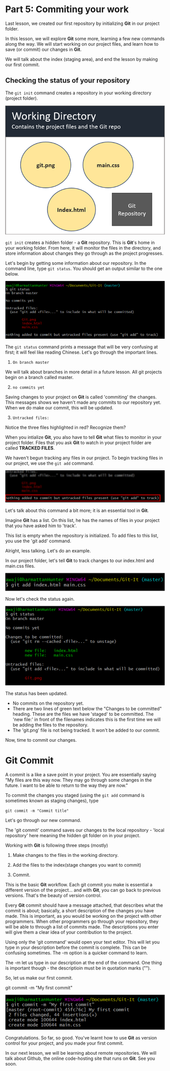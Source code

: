 # Part 5: Commiting your work 

Last lesson, we created our first repository by initializing __Git__ in our project folder.

In this lesson, we will explore __Git__ some more, learning a few new commands along the way. We will start working on our project files, and learn how to save (or commit) our changes in __Git__. 

We will talk about the index (staging area), and end the lesson by making our first commit.


## Checking the status of your repository

The `git init` command creates a repository in your working directory (project folder).  

![__Git__ Status](./images/25-WorkingDirectory.png) 

`git init` creates a hidden folder - a __Git__ repository. This is __Git__'s home in your working folder. From here, it will monitor the files in the directory, and store information about changes they go through as the project progresses. 

Let's begin by getting some information about our repository. In the command line, type `git status`. You should get an output similar to the one below.

![__Git__ Status](./images/26-GitStatus.png)  

The `git status` command prints a message that will be very confusing at first; it will feel like reading Chinese. Let's go through the important lines.

 1. ` On branch master `

We will talk about branches in more detail in a future lesson.  All git projects begin on a branch called master.

 2. `no commits yet`

Saving changes to your project on __Git__ is called 'commiting' the changes. This messages shows we haven't made any commits to our repository yet. When we do make our commit, this will be updated.
 
 3. `Untracked files: `  
   
Notice the three files highlighted in red? Recognize them?

When you intialize __Git__, you also have to tell __Git__ what files to monitor in your project folder. Files that you ask __Git__ to watch in your project folder are called __TRACKED FILES__.

We haven't begun tracking any files in our project. To begin tracking files in our project, we use the `git add` command.

![__Git__ Status](./images/29-GitStatusHighlight.png)

Let's talk about this command a bit more; it is an essential tool in __Git__.

Imagine __Git__ has a list. On this list, he has the names of files in your project that you have asked him to 'track'. 

This list is empty when the repository is initialized. To add files to this list, you use the 'git add' command.

Alright, less talking. Let's do an example.

In our project folder, let's tell __Git__ to track changes to our index.html and main.css files.

![__Git__ Status](./images/27-GitAddCommand.png)

Now let's check the status again.  

![__Git__ Status](./images/28-StatusAfterAdd.png)  

The status has been updated.
 - No commits on the repository yet.
 - There are two lines of green text below the "Changes to be committed" heading. These are the files we have 'staged' to be committed. The 'new file:' in front of the filenames indicates this is the first time we will be adding the files to the repository.
- The 'git.png' file is not being tracked. It won't be added to our commit.  

Now, time to commit our changes.

# __Git__ Commit
A commit is a like a save point in your project. You are essentially saying "My files are this way now. They may go through some changes in the future. I want to be able to return to the way they are now."

To commit the changes you staged (using the `git add` command is sometimes known as staging changes), type  

`git commit -m "Commit title"`  

Let's go through our new command.

The 'git commit' command saves our changes to the local repository - 'local repository' here meaning the hidden git folder on in your project.

Working with __Git__ is following three steps (mostly)  
1. Make changes to the files in the working directory.

2. Add the files to the index(stage changes you want to commit)  

3. Commit.  

This is the basic __Git__ workflow. Each git commit you make is essential a different version of the project... and with __Git__, you can go back to previous versions. That's the beauty of version control.

Every __Git__ commit should have a message attached, that describes what the commit is about; basically, a short description of the changes you have made. This is important, as you would be working on the project with other programmers. When other programmers go through your repository, they will be able to through a list of commits made. The descriptions you enter will give them a clear idea of your contribution to the project.

Using only the 'git command' would open your text editor. This will let you type in your description before the commit is complete. This can be confusing sometimes. The -m option is a quicker command to learn.

The -m let us type in our description at the end of the command. One thing is important though - the descriptioin must be in quotation marks ("").

So, let us make our first commit.

git commit -m "My first commit"  

![__Git__ Status](./images/30-FirstCommit.png)  

Congratulations. So far, so good. You've learnt how to use __Git__ as version control for your project, and you made your first commit.

In our next lesson, we will be learning about remote repositories. We will talk about Github, the online code-hosting site that runs on __Git__. See you soon.